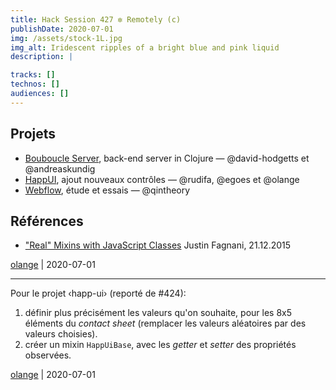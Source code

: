 ```yaml
---
title: Hack Session 427 ✼ Remotely (c)
publishDate: 2020-07-01
img: /assets/stock-1L.jpg
img_alt: Iridescent ripples of a bright blue and pink liquid
description: |

tracks: []
technos: []
audiences: []
---
```


## Projets

* [Bouboucle Server](https://github.com/andreaskundig/bou-serveur), back-end server in Clojure — @david-hodgetts et @andreaskundig
* [HappUI](https://github.com/gongfuio/happui), ajout nouveaux contrôles — @rudifa, @egoes et @olange
* [Webflow](https://webflow.com), étude et essais — @qintheory

## Références

* ["Real" Mixins with JavaScript Classes](https://justinfagnani.com/2015/12/21/real-mixins-with-javascript-classes/#bettermixinsthroughclassexpressions) Justin Fagnani, 21.12.2015

[olange](https://github.com/olange) | 2020-07-01

<hr/>

Pour le projet ‹happ-ui› (reporté de #424):

1. définir plus précisément les valeurs qu'on souhaite, pour les 8x5 éléments du _contact sheet_ (remplacer les valeurs aléatoires par des valeurs choisies).
2. créer un mixin `HappUiBase`, avec les _getter_ et _setter_ des propriétés observées.

[olange](https://github.com/olange) | 2020-07-01


